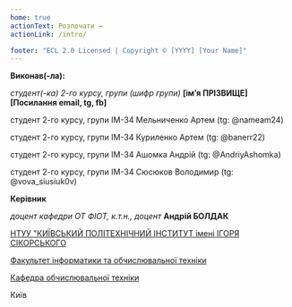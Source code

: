 ```yaml
---
home: true
actionText: Розпочати →
actionLink: /intro/

footer: "ECL 2.0 Licensed | Copyright © [YYYY] [Your Name]"
---
```



**Виконав(-ла):** 

*студент(-ка) 2-го курсу, групи (шифр групи)*<span padding-right:5em></span> **[ім’я ПРІЗВИЩЕ] [Посилання email, tg, fb]**

студент 2-го курсу, групи ІМ-34 Мельниченко Артем (tg: @nameam24)

студент 2-го курсу, групи ІМ-34 Куриленко Артем (tg: @banerr22)

студент 2-го курсу, групи ІМ-34 Ашомка Андрій (tg: @AndriyAshomka)

студент 2-го курсу, групи ІМ-34 Сюсюков Володимир (tg: @vova_siusiuk0v)

**Керівник**

*доцент кафедри ОТ ФІОТ, к.т.н., доцент*<span padding-right:5em></span> **Андрій БОЛДАК** 

[НТУУ "КИЇВСЬКИЙ ПОЛІТЕХНІЧНИЙ ІНСТИТУТ імені ІГОРЯ СІКОРСЬКОГО](https://kpi.ua/)

[Факультет інформатики та обчислювальної техніки](https://fiot.kpi.ua/)

[Кафедра обчислювальної техніки](https://comsys.kpi.ua/)

Київ

